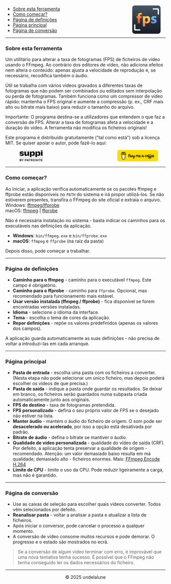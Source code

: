 <img src="logo.png" style="border-radius: 8px; margin-right:16px; margin-top:12px; height: 89px;" align="right" alt="Free FPS Logo" />

- [Sobre esta ferramenta](#about-this-tool)
- [Como começar?](#how-to-start)
- [Página de definições](#settings-page)
- [Página principal](#main-page)
- [Página de conversão](#processing-page)

---

<a id="about-this-tool"></a>
### Sobre esta ferramenta

Um utilitário para alterar a taxa de fotogramas (FPS) de ficheiros de vídeo usando o FFmpeg. Ao contrário dos editores de vídeo, não adiciona efeitos nem altera o conteúdo: apenas ajusta a velocidade de reprodução e, se necessário, recodifica também o áudio.

Útil se trabalha com vários vídeos gravados a diferentes taxas de fotogramas que não podem ser combinados ou editados sem interpolação ou perda de fotogramas.
Também funciona como um compressor de vídeo rápido: mantenha o FPS original e aumente a compressão (p. ex., CRF mais alto ou bitrate mais baixo) para reduzir o tamanho do arquivo.

Importante:
O programa destina-se a utilizadores que entendem o que faz a conversão de FPS. Alterar a taxa de fotogramas afeta a velocidade e a duração do vídeo. A ferramenta não modifica os ficheiros originais!

Este programa é distribuído gratuitamente ("tal como está") sob a licença MIT.
Se quiser apoiar o autor, pode fazê-lo aqui:

<a href="https://buymeacoffee.com/undelalune" target="_blank" rel="noopener" title="Go to buymeacoffee.com">
<img src="bmc-logo.svg" style="float: right; margin-right:24px; height: 36px; " alt="bmc Logo" />
</a>

<a href="https://suppi.pl/undelalune" target="_blank" rel="noopener" title="Go to suppi.pl">
<img src="suppi-logo.svg" style="margin-left:44px; height: 36px; " alt="suppi Logo" />
</a>

<br>

---

<a id="how-to-start"></a>
### Como começar?

Ao iniciar, a aplicação verifica automaticamente se os pacotes ffmpeg e ffprobe estão disponíveis no `PATH` do sistema e irá propor utilizá-los.
Se não estiverem presentes, transfira o FFmpeg do site oficial e extraia o arquivo.<br>
Windows: <a href="https://www.gyan.dev/ffmpeg/builds/ffmpeg-release-essentials.zip" target="_blank" rel="noopener" title="Download ffmpeg/ffprobe archive">ffmpeg/ffprobe</a><br>
macOS: <a href="https://evermeet.cx/ffmpeg/ffmpeg-8.0.zip" target="_blank" rel="noopener" title="Download ffmpeg">ffmpeg</a> |
<a href="https://evermeet.cx/ffmpeg/ffprobe-8.0.zip" target="_blank" rel="noopener" title="Download ffprobe archive">ffprobe</a>

Não é necessária instalação no sistema - basta indicar os caminhos para os executáveis nas definições da aplicação.

- **Windows**: `bin/ffmpeg.exe` e `bin/ffprobe.exe`
- **macOS**: `ffmpeg` e `ffprobe` (na raiz da pasta)

Depois disso, pode começar a trabalhar.

---

<a id="settings-page"></a>
### Página de definições

- **Caminho para o ffmpeg** - caminho para o executável `ffmpeg`. Este campo é obrigatório.
- **Caminho para o ffprobe** - caminho para `ffprobe`. Opcional, mas recomendado para funcionamento mais estável.
- **Usar versão instalada (ffmpeg / ffprobe)** - fica disponível se forem encontradas versões instaladas.
- **Idioma** - selecione o idioma da interface.
- **Tema** - escolha o tema de cores da aplicação.
- **Repor definições** - repõe os valores predefinidos (apenas os valores dos campos).

A aplicação guarda automaticamente as suas definições - não precisa de voltar a introduzi-las em cada arranque.

---

<a id="main-page"></a>
### Página principal

- **Pasta de entrada** - escolha uma pasta com os ficheiros a converter. (Nesta etapa não pode selecionar um único ficheiro, mas depois poderá escolher os vídeos de que precisa.)
- **Pasta de saída** - indique a pasta onde guardar os resultados. Se deixar em branco, os ficheiros serão guardados numa subpasta criada automaticamente junto aos originais.
- **FPS de destino** - taxa de fotogramas pretendida.
- **FPS personalizado** - defina o seu próprio valor de FPS se o desejado não estiver na lista.
- **Manter áudio** - mantém o áudio do ficheiro de origem. O som pode ser **desacelerado ou acelerado**, por isso a opção está desativada por padrão.
- **Bitrate de áudio** - defina o bitrate se mantiver o áudio.
- **Qualidade de vídeo personalizada** - qualidade do vídeo de saída (CRF). Por defeito, a aplicação tenta preservar a qualidade de origem - recomendado.
  Atenção: um valor demasiado baixo resulta em má qualidade; demasiado alto - ficheiros enormes. Mais: [FFmpeg Encode H.264](https://trac.ffmpeg.org/wiki/Encode/H.264)
- **Limite de CPU** - limite o uso da CPU. Pode reduzir ligeiramente a carga, mas não é garantido.

---

<a id="processing-page"></a>
### Página de conversão

- Use as caixas de seleção para escolher quais vídeos converter. Todos vêm selecionados por defeito.
- **Reanalisar pasta** - voltar a analisar a pasta e atualizar a lista de ficheiros.
- Após iniciar o conversor, pode cancelar o processo a qualquer momento.
- A conversão de vídeo consome muitos recursos e pode demorar. O progresso e o estado são mostrados no ecrã.

> Se a conversão de algum vídeo terminar com erro, é improvável que uma nova tentativa tenha sucesso.
> É possível que o FFmpeg não tenha conseguido ler os dados necessários do ficheiro.

---

<p style="text-align:center;">© 2025 undelalune</p>
